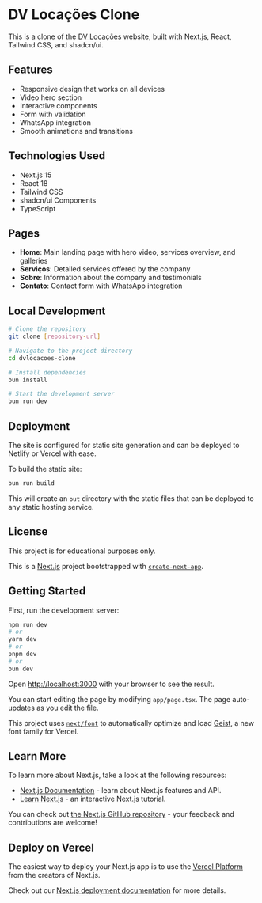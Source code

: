 # DV Locações Clone

This is a clone of the [DV Locações](https://dvlocacoes.com.br/) website, built with Next.js, React, Tailwind CSS, and shadcn/ui.

## Features

- Responsive design that works on all devices
- Video hero section
- Interactive components
- Form with validation
- WhatsApp integration
- Smooth animations and transitions

## Technologies Used

- Next.js 15
- React 18
- Tailwind CSS
- shadcn/ui Components
- TypeScript

## Pages

- **Home**: Main landing page with hero video, services overview, and galleries
- **Serviços**: Detailed services offered by the company
- **Sobre**: Information about the company and testimonials
- **Contato**: Contact form with WhatsApp integration

## Local Development

```bash
# Clone the repository
git clone [repository-url]

# Navigate to the project directory
cd dvlocacoes-clone

# Install dependencies
bun install

# Start the development server
bun run dev
```

## Deployment

The site is configured for static site generation and can be deployed to Netlify or Vercel with ease.

To build the static site:

```bash
bun run build
```

This will create an `out` directory with the static files that can be deployed to any static hosting service.

## License

This project is for educational purposes only.

This is a [Next.js](https://nextjs.org) project bootstrapped with [`create-next-app`](https://nextjs.org/docs/app/api-reference/cli/create-next-app).

## Getting Started

First, run the development server:

```bash
npm run dev
# or
yarn dev
# or
pnpm dev
# or
bun dev
```

Open [http://localhost:3000](http://localhost:3000) with your browser to see the result.

You can start editing the page by modifying `app/page.tsx`. The page auto-updates as you edit the file.

This project uses [`next/font`](https://nextjs.org/docs/app/building-your-application/optimizing/fonts) to automatically optimize and load [Geist](https://vercel.com/font), a new font family for Vercel.

## Learn More

To learn more about Next.js, take a look at the following resources:

- [Next.js Documentation](https://nextjs.org/docs) - learn about Next.js features and API.
- [Learn Next.js](https://nextjs.org/learn) - an interactive Next.js tutorial.

You can check out [the Next.js GitHub repository](https://github.com/vercel/next.js) - your feedback and contributions are welcome!

## Deploy on Vercel

The easiest way to deploy your Next.js app is to use the [Vercel Platform](https://vercel.com/new?utm_medium=default-template&filter=next.js&utm_source=create-next-app&utm_campaign=create-next-app-readme) from the creators of Next.js.

Check out our [Next.js deployment documentation](https://nextjs.org/docs/app/building-your-application/deploying) for more details.
